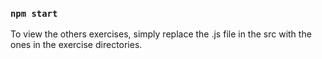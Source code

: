 ### `npm start`

To view the others exercises, simply replace the .js file in the src with the ones in the exercise directories. 
